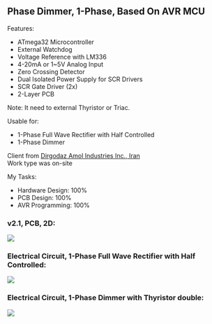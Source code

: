## Phase Dimmer, 1-Phase, Based On AVR MCU

Features:
- ATmega32 Microcontroller
- External Watchdog
- Voltage Reference with LM336
- 4-20mA or 1~5V Analog Input 
- Zero Crossing Detector
- Dual Isolated Power Supply for SCR Drivers
- SCR Gate Driver (2x)
- 2-Layer PCB

Note: It need to external Thyristor or Triac.

Usable for:
- 1-Phase Full Wave Rectifier with Half Controlled
- 1-Phase Dimmer

Client from [Dirgodaz Amol Industries Inc., Iran](https://dirgodazamol.com/en/)  
Work type was on-site  

My Tasks:  
- Hardware Design: 100%
- PCB Design: 100%
- AVR Programming: 100%

### v2.1, PCB, 2D:
![](https://s32.picofile.com/file/8477855218/v2_1_PCB_2D.png)

### Electrical Circuit, 1-Phase Full Wave Rectifier with Half Controlled:
![](https://s32.picofile.com/file/8477855518/C1.png)

### Electrical Circuit, 1-Phase Dimmer with Thyristor double:
![](https://s32.picofile.com/file/8477855468/C2.png)
